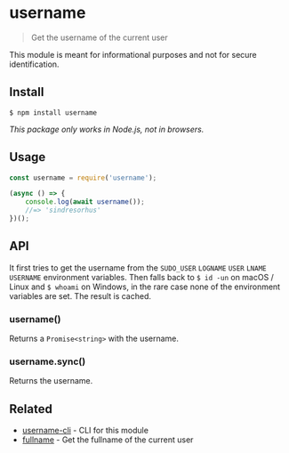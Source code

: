 # username

> Get the username of the current user

This module is meant for informational purposes and not for secure identification.

## Install

```
$ npm install username
```

*This package only works in Node.js, not in browsers.*

## Usage

```js
const username = require('username');

(async () => {
	console.log(await username());
	//=> 'sindresorhus'
})();
```

## API

It first tries to get the username from the `SUDO_USER` `LOGNAME` `USER` `LNAME` `USERNAME` environment variables. Then falls back to `$ id -un` on macOS / Linux and `$ whoami` on Windows, in the rare case none of the environment variables are set. The result is cached.

### username()

Returns a `Promise<string>` with the username.

### username.sync()

Returns the username.

## Related

- [username-cli](https://github.com/sindresorhus/username-cli) - CLI for this module
- [fullname](https://github.com/sindresorhus/fullname) - Get the fullname of the current user
